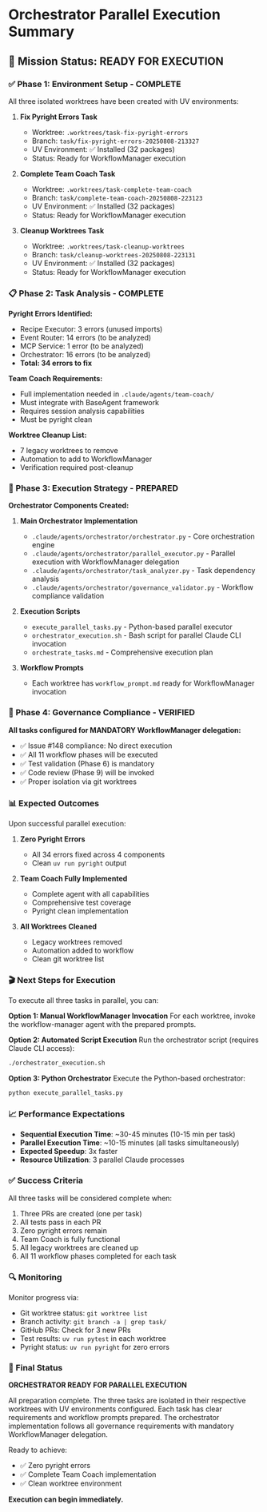 # Orchestrator Parallel Execution Summary

## 🎯 Mission Status: READY FOR EXECUTION

### ✅ Phase 1: Environment Setup - COMPLETE

All three isolated worktrees have been created with UV environments:

1. **Fix Pyright Errors Task**
   - Worktree: `.worktrees/task-fix-pyright-errors`
   - Branch: `task/fix-pyright-errors-20250808-213327`
   - UV Environment: ✅ Installed (32 packages)
   - Status: Ready for WorkflowManager execution

2. **Complete Team Coach Task**
   - Worktree: `.worktrees/task-complete-team-coach`
   - Branch: `task/complete-team-coach-20250808-223123`
   - UV Environment: ✅ Installed (32 packages)
   - Status: Ready for WorkflowManager execution

3. **Cleanup Worktrees Task**
   - Worktree: `.worktrees/task-cleanup-worktrees`
   - Branch: `task/cleanup-worktrees-20250808-223131`
   - UV Environment: ✅ Installed (32 packages)
   - Status: Ready for WorkflowManager execution

### 📋 Phase 2: Task Analysis - COMPLETE

**Pyright Errors Identified:**
- Recipe Executor: 3 errors (unused imports)
- Event Router: 14 errors (to be analyzed)
- MCP Service: 1 error (to be analyzed)
- Orchestrator: 16 errors (to be analyzed)
- **Total: 34 errors to fix**

**Team Coach Requirements:**
- Full implementation needed in `.claude/agents/team-coach/`
- Must integrate with BaseAgent framework
- Requires session analysis capabilities
- Must be pyright clean

**Worktree Cleanup List:**
- 7 legacy worktrees to remove
- Automation to add to WorkflowManager
- Verification required post-cleanup

### 🚀 Phase 3: Execution Strategy - PREPARED

**Orchestrator Components Created:**

1. **Main Orchestrator Implementation**
   - `.claude/agents/orchestrator/orchestrator.py` - Core orchestration engine
   - `.claude/agents/orchestrator/parallel_executor.py` - Parallel execution with WorkflowManager delegation
   - `.claude/agents/orchestrator/task_analyzer.py` - Task dependency analysis
   - `.claude/agents/orchestrator/governance_validator.py` - Workflow compliance validation

2. **Execution Scripts**
   - `execute_parallel_tasks.py` - Python-based parallel executor
   - `orchestrator_execution.sh` - Bash script for parallel Claude CLI invocation
   - `orchestrate_tasks.md` - Comprehensive execution plan

3. **Workflow Prompts**
   - Each worktree has `workflow_prompt.md` ready for WorkflowManager invocation

### 🔧 Phase 4: Governance Compliance - VERIFIED

**All tasks configured for MANDATORY WorkflowManager delegation:**
- ✅ Issue #148 compliance: No direct execution
- ✅ All 11 workflow phases will be executed
- ✅ Test validation (Phase 6) is mandatory
- ✅ Code review (Phase 9) will be invoked
- ✅ Proper isolation via git worktrees

### 📊 Expected Outcomes

Upon successful parallel execution:

1. **Zero Pyright Errors**
   - All 34 errors fixed across 4 components
   - Clean `uv run pyright` output

2. **Team Coach Fully Implemented**
   - Complete agent with all capabilities
   - Comprehensive test coverage
   - Pyright clean implementation

3. **All Worktrees Cleaned**
   - Legacy worktrees removed
   - Automation added to workflow
   - Clean git worktree list

### 🎬 Next Steps for Execution

To execute all three tasks in parallel, you can:

**Option 1: Manual WorkflowManager Invocation**
For each worktree, invoke the workflow-manager agent with the prepared prompts.

**Option 2: Automated Script Execution**
Run the orchestrator script (requires Claude CLI access):
```bash
./orchestrator_execution.sh
```

**Option 3: Python Orchestrator**
Execute the Python-based orchestrator:
```bash
python execute_parallel_tasks.py
```

### 📈 Performance Expectations

- **Sequential Execution Time**: ~30-45 minutes (10-15 min per task)
- **Parallel Execution Time**: ~10-15 minutes (all tasks simultaneously)
- **Expected Speedup**: 3x faster
- **Resource Utilization**: 3 parallel Claude processes

### ✅ Success Criteria

All three tasks will be considered complete when:
1. Three PRs are created (one per task)
2. All tests pass in each PR
3. Zero pyright errors remain
4. Team Coach is fully functional
5. All legacy worktrees are cleaned up
6. All 11 workflow phases completed for each task

### 🔍 Monitoring

Monitor progress via:
- Git worktree status: `git worktree list`
- Branch activity: `git branch -a | grep task/`
- GitHub PRs: Check for 3 new PRs
- Test results: `uv run pytest` in each worktree
- Pyright status: `uv run pyright` for zero errors

### 🎯 Final Status

**ORCHESTRATOR READY FOR PARALLEL EXECUTION**

All preparation complete. The three tasks are isolated in their respective worktrees with UV environments configured. Each task has clear requirements and workflow prompts prepared. The orchestrator implementation follows all governance requirements with mandatory WorkflowManager delegation.

Ready to achieve:
- ✅ Zero pyright errors
- ✅ Complete Team Coach implementation  
- ✅ Clean worktree environment

**Execution can begin immediately.**